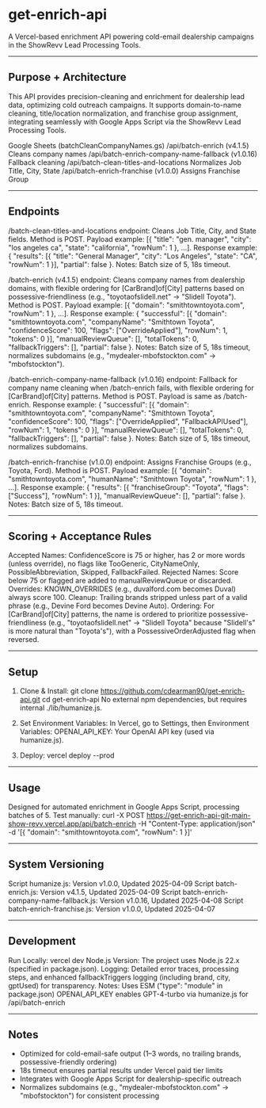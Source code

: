# get-enrich-api

A Vercel-based enrichment API powering cold-email dealership campaigns in the ShowRevv Lead Processing Tools.

---

## Purpose + Architecture

This API provides precision-cleaning and enrichment for dealership lead data, optimizing cold outreach campaigns. It supports domain-to-name cleaning, title/location normalization, and franchise group assignment, integrating seamlessly with Google Apps Script via the ShowRevv Lead Processing Tools.

Google Sheets (batchCleanCompanyNames.gs)
   /api/batch-enrich (v4.1.5)              Cleans company names
   /api/batch-enrich-company-name-fallback (v1.0.16) Fallback cleaning
   /api/batch-clean-titles-and-locations   Normalizes Job Title, City, State
   /api/batch-enrich-franchise (v1.0.0)    Assigns Franchise Group

---

## Endpoints

/batch-clean-titles-and-locations endpoint: Cleans Job Title, City, and State fields. Method is POST. Payload example: [{ "title": "gen. manager", "city": "los angeles ca", "state": "california", "rowNum": 1 }, ...]. Response example: { "results": [{ "title": "General Manager", "city": "Los Angeles", "state": "CA", "rowNum": 1 }], "partial": false }. Notes: Batch size of 5, 18s timeout.

/batch-enrich (v4.1.5) endpoint: Cleans company names from dealership domains, with flexible ordering for [CarBrand]of[City] patterns based on possessive-friendliness (e.g., "toyotaofslidell.net" → "Slidell Toyota"). Method is POST. Payload example: [{ "domain": "smithtowntoyota.com", "rowNum": 1 }, ...]. Response example: { "successful": [{ "domain": "smithtowntoyota.com", "companyName": "Smithtown Toyota", "confidenceScore": 100, "flags": ["OverrideApplied"], "rowNum": 1, "tokens": 0 }], "manualReviewQueue": [], "totalTokens": 0, "fallbackTriggers": [], "partial": false }. Notes: Batch size of 5, 18s timeout, normalizes subdomains (e.g., "mydealer-mbofstockton.com" → "mbofstockton").

/batch-enrich-company-name-fallback (v1.0.16) endpoint: Fallback for company name cleaning when /batch-enrich fails, with flexible ordering for [CarBrand]of[City] patterns. Method is POST. Payload is same as /batch-enrich. Response example: { "successful": [{ "domain": "smithtowntoyota.com", "companyName": "Smithtown Toyota", "confidenceScore": 100, "flags": ["OverrideApplied", "FallbackAPIUsed"], "rowNum": 1, "tokens": 0 }], "manualReviewQueue": [], "totalTokens": 0, "fallbackTriggers": [], "partial": false }. Notes: Batch size of 5, 18s timeout, normalizes subdomains.

/batch-enrich-franchise (v1.0.0) endpoint: Assigns Franchise Groups (e.g., Toyota, Ford). Method is POST. Payload example: [{ "domain": "smithtowntoyota.com", "humanName": "Smithtown Toyota", "rowNum": 1 }, ...]. Response example: { "results": [{ "franchiseGroup": "Toyota", "flags": ["Success"], "rowNum": 1 }], "manualReviewQueue": [], "partial": false }. Notes: Batch size of 5, 18s timeout.

---

## Scoring + Acceptance Rules

Accepted Names: ConfidenceScore is 75 or higher, has 2 or more words (unless override), no flags like TooGeneric, CityNameOnly, PossibleAbbreviation, Skipped, FallbackFailed. Rejected Names: Score below 75 or flagged are added to manualReviewQueue or discarded. Overrides: KNOWN_OVERRIDES (e.g., duvalford.com becomes Duval) always score 100. Cleanup: Trailing brands stripped unless part of a valid phrase (e.g., Devine Ford becomes Devine Auto). Ordering: For [CarBrand]of[City] patterns, the name is ordered to prioritize possessive-friendliness (e.g., "toyotaofslidell.net" → "Slidell Toyota" because "Slidell's" is more natural than "Toyota's"), with a PossessiveOrderAdjusted flag when reversed.

---

## Setup

1. Clone & Install:
   git clone https://github.com/cdearman90/get-enrich-api.git
   cd get-enrich-api
   No external npm dependencies, but requires internal ./lib/humanize.js.

2. Set Environment Variables:
   In Vercel, go to Settings, then Environment Variables:
   OPENAI_API_KEY: Your OpenAI API key (used via humanize.js).

3. Deploy:
   vercel deploy --prod

---

## Usage

Designed for automated enrichment in Google Apps Script, processing batches of 5. Test manually:
curl -X POST https://get-enrich-api-git-main-show-revv.vercel.app/api/batch-enrich -H "Content-Type: application/json" -d '[{ "domain": "smithtowntoyota.com", "rowNum": 1 }]'

---

## System Versioning

Script humanize.js: Version v1.0.0, Updated 2025-04-09
Script batch-enrich.js: Version v4.1.5, Updated 2025-04-09
Script batch-enrich-company-name-fallback.js: Version v1.0.16, Updated 2025-04-08
Script batch-enrich-franchise.js: Version v1.0.0, Updated 2025-04-07

---

## Development

Run Locally: vercel dev
Node.js Version: The project uses Node.js 22.x (specified in package.json).
Logging: Detailed error traces, processing steps, and enhanced fallbackTriggers logging (including brand, city, gptUsed) for transparency.
Notes:
   Uses ESM ("type": "module" in package.json)
   OPENAI_API_KEY enables GPT-4-turbo via humanize.js for /api/batch-enrich

---

## Notes
- Optimized for cold-email-safe output (1–3 words, no trailing brands, possessive-friendly ordering)
- 18s timeout ensures partial results under Vercel paid tier limits
- Integrates with Google Apps Script for dealership-specific outreach
- Normalizes subdomains (e.g., "mydealer-mbofstockton.com" → "mbofstockton") for consistent processing
